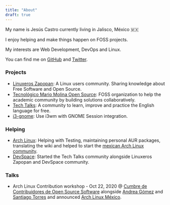 ```yaml
---
title: "About"
draft: true
---
```


My name is Jesús Castro currently living in Jalisco, México 🇲🇽

I enjoy helping and make things happen on FOSS projects.

My interests are Web Development, DevOps and Linux.

You can find me on [GitHub](https://github.com/jcstr) and [Twitter](https://twitter.com/51v4n).

### Projects
* [Linuxeros Zapopan](https:t.me/linuxeroszapopan): A Linux users community. Sharing knowledge about Free Software and Open Source.
* [Tecnológico Mario Molina Open Source](https://github.com/osstecmm): FOSS organization to help the academic community by building solutions collaboratively.
* [Tech Talks](https://t.me/techntalks): A community to learn, improve and practice the English language for free.  
* [i3-gnome](https://github.com/i3-gnome/i3-gnome): Use i3wm with GNOME Session integration.

### Helping
* [Arch Linux](https://wiki.archlinux.org/index.php/User:51v4n): Helping with Testing, maintaining personal AUR packages, translating the wiki and helped to start the [mexican Arch Linux community](https://t.me/archlinuxmx).
* [DevSpace](https://devspace.mx): Started the Tech Talks community alongside Linuxeros Zapopan and DevSpace community. 

### Talks
* Arch Linux Contribution workshop - Oct 22, 2020 @ [Cumbre de Contribuidores de Open Source Software](https://www.youtube.com/watch?v=a4KpbdGiwtk) alongside [Andrea Gómez](https://github.com/da-edra) and [Santiago Torres](https://badhomb.re) and announced [Arch Linux México](https://t.me/archlinuxmx).